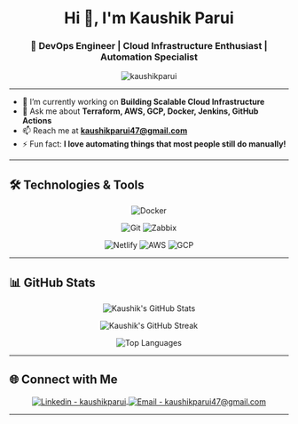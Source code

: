 <h1 align="center">Hi 👋, I'm Kaushik Parui</h1>
<h3 align="center">🚀 DevOps Engineer | Cloud Infrastructure Enthusiast | Automation Specialist</h3>

<p align="center">
  <img src="https://komarev.com/ghpvc/?username=kaushikparui&label=Profile%20views&color=0e75b6&style=flat" alt="kaushikparui" />
</p>

---

- 🔭 I’m currently working on **Building Scalable Cloud Infrastructure**
- 💬 Ask me about **Terraform, AWS, GCP, Docker, Jenkins, GitHub Actions**
- 📫 Reach me at **kaushikparui47@gmail.com**
- ⚡ Fun fact: **I love automating things that most people still do manually!**

---

## 🛠️ Technologies & Tools

<p align="center">
  <!-- Tier 1 -->
  <!-- <img src="https://img.shields.io/badge/Kubernetes-326CE5?style=for-the-badge&logo=kubernetes&logoColor=white" alt="Kubernetes" /> -->
    <img src="https://img.shields.io/badge/Docker-2496ED?style=for-the-badge&logo=docker&logoColor=white" alt="Docker" />
</p>
<p align="center">
  <!-- Tier 2 -->
  <img src="https://img.shields.io/badge/Git-F05032?style=for-the-badge&logo=git&logoColor=white" alt="Git" />
  <img src="https://img.shields.io/badge/Zabbix-DC382D?style=for-the-badge&logo=zabbix&logoColor=white" alt="Zabbix" />
</p>
<p align="center">
  <!-- Tier 3 -->
  <img src="https://img.shields.io/badge/Netlify-00C7B7?style=for-the-badge&logo=netlify&logoColor=white" alt="Netlify" />
  <img src="https://img.shields.io/badge/AWS-232F3E?style=for-the-badge&logo=amazonaws&logoColor=white" alt="AWS" />
  <img src="https://img.shields.io/badge/GCP-4285F4?style=for-the-badge&logo=google-cloud&logoColor=white" alt="GCP" />
</p>


---

## 📊 GitHub Stats

<p align="center">
  <img src="https://github-readme-stats.vercel.app/api?username=kaushikparui&show_icons=true&theme=tokyonight" alt="Kaushik's GitHub Stats" />
</p>

<p align="center">
  <img src="https://github-readme-streak-stats.herokuapp.com/?user=kaushikparui&theme=tokyonight" alt="Kaushik's GitHub Streak" />
</p>

<p align="center">
  <img src="https://github-readme-stats.vercel.app/api/top-langs/?username=kaushikparui&layout=compact&theme=tokyonight" alt="Top Languages" />
</p>

---

## 🌐 Connect with Me

<p align="center">
  <a href="https://www.linkedin.com/in/kaushikparui" target="blank">
    <img align="center" src="https://img.shields.io/badge/-Kaushik%20Parui-blue?style=for-the-badge&logo=linkedin" alt="Linkedin - kaushikparui" />
  </a>
  <a href="mailto:kaushikparui47@gmail.com" target="blank">
    <img align="center" src="https://img.shields.io/badge/Email-D14836?style=for-the-badge&logo=gmail&logoColor=white" alt="Email - kaushikparui47@gmail.com" />
  </a>
</p>

---
